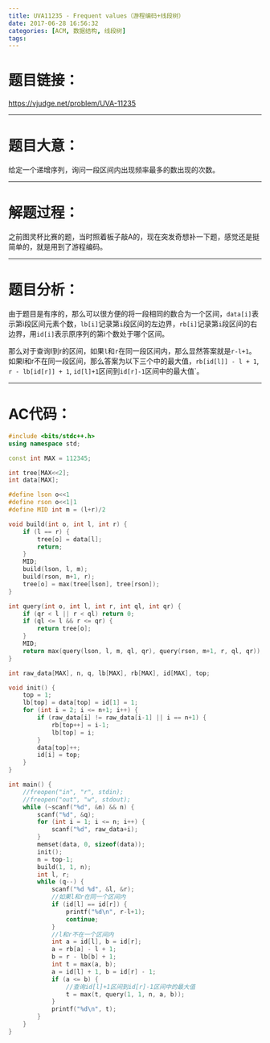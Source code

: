 ```yaml
---
title: UVA11235 - Frequent values（游程编码+线段树）
date: 2017-06-28 16:56:32
categories: [ACM, 数据结构, 线段树]
tags:
---
```

# 题目链接：
https://vjudge.net/problem/UVA-11235


-------------------
# 题目大意：
给定一个递增序列，询问一段区间内出现频率最多的数出现的次数。

----------------------
# 解题过程：
之前图灵杯比赛的题，当时照着板子敲A的，现在突发奇想补一下题，感觉还是挺简单的，就是用到了游程编码。

-----------------------------
# 题目分析：
由于题目是有序的，那么可以很方便的将一段相同的数合为一个区间，`data[i]`表示第i段区间元素个数，`lb[i]`记录第`i`段区间的左边界，`rb[i]`记录第`i`段区间的右边界，用`id[i]`表示原序列的第i个数处于哪个区间。

那么对于查询l到r的区间，如果`l`和`r`在同一段区间内，那么显然答案就是`r-l+1`。
如果l和r不在同一段区间，那么答案为以下三个中的最大值，`rb[id[l]] - l + 1`,` r - lb[id[r]] + 1`, `id[l]+1`区间到`id[r]-1`区间中的最大值`。


-------------------
# AC代码：

```cpp
#include <bits/stdc++.h>
using namespace std;

const int MAX = 112345;

int tree[MAX<<2];
int data[MAX];

#define lson o<<1
#define rson o<<1|1
#define MID int m = (l+r)/2

void build(int o, int l, int r) {
    if (l == r) {
        tree[o] = data[l];
        return;
    }
    MID;
    build(lson, l, m);
    build(rson, m+1, r);
    tree[o] = max(tree[lson], tree[rson]);
}

int query(int o, int l, int r, int ql, int qr) {
    if (qr < l || r < ql) return 0;
    if (ql <= l && r <= qr) {
        return tree[o];
    }
    MID;
    return max(query(lson, l, m, ql, qr), query(rson, m+1, r, ql, qr));
}

int raw_data[MAX], n, q, lb[MAX], rb[MAX], id[MAX], top;

void init() {
    top = 1;
    lb[top] = data[top] = id[1] = 1;
    for (int i = 2; i <= n+1; i++) {
        if (raw_data[i] != raw_data[i-1] || i == n+1) {
            rb[top++] = i-1;
            lb[top] = i;
        }
        data[top]++;
        id[i] = top;
    }
}

int main() {
    //freopen("in", "r", stdin);
    //freopen("out", "w", stdout);
    while (~scanf("%d", &n) && n) {
        scanf("%d", &q);
        for (int i = 1; i <= n; i++) {
            scanf("%d", raw_data+i);
        }
        memset(data, 0, sizeof(data));
        init();
        n = top-1;
        build(1, 1, n);
        int l, r;
        while (q--) {
            scanf("%d %d", &l, &r);
            //如果l和r在同一个区间内
            if (id[l] == id[r]) {
                printf("%d\n", r-l+1);
                continue;
            }
            //l和r不在一个区间内
            int a = id[l], b = id[r];
            a = rb[a] - l + 1;
            b = r - lb[b] + 1;
            int t = max(a, b);
            a = id[l] + 1, b = id[r] - 1;
            if (a <= b) {
                //查询id[l]+1区间到id[r]-1区间中的最大值
                t = max(t, query(1, 1, n, a, b));
            }
            printf("%d\n", t);
        }
    }
}
```